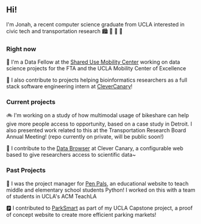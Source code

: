 ## Hi!
I'm Jonah, a recent computer science graduate from UCLA interested in civic tech and transportation research 🏙️ 🚌 🚄 🚠 

### Right now
🚌 I'm a Data Fellow at the [Shared Use Mobility Center](https://sharedusemobilitycenter.org) working on data science projects for the FTA and the UCLA Mobility Center of Excellence

🧬 I also contribute to projects helping bioinformatics researchers as a full stack software engineering intern at [CleverCanary](https://www.clevercanary.com/)!  

### Current projects
🚲 I'm working on a study of how multimodal usage of bikeshare can help give more people access to opportunity, based on a case study in Detroit. I also presented work related to this at the Transportation Research Board Annual Meeting! (repo currently on private, will be public soon!)

🥼 I contribute to the [Data Browser](https://github.com/DataBiosphere/data-browser) at Clever Canary, a configurable web based to give researchers access to scientific data~

### Past Projects
:turtle: I was the project manager for [Pen Pals](https://github.com/uclaacm/pen-pals), an educational website to teach middle and elementary school students Python! I worked on this with a team of students in UCLA's ACM TeachLA

🅿️ I contributed to [ParkSmart](https://github.com/jpaten/parksmart) as part of my UCLA Capstone project, a proof of concept website to create more efficient parking markets!

<!--
**jpaten/jpaten** is a ✨ _special_ ✨ repository because its `README.md` (this file) appears on your GitHub profile.

Here are some ideas to get you started:

- 🔭 I’m currently working on ...
- 🌱 I’m currently learning ...
- 👯 I’m looking to collaborate on ...
- 🤔 I’m looking for help with ...
- 💬 Ask me about ...
- 📫 How to reach me: ...
- 😄 Pronouns: ...
- ⚡ Fun fact: ...
-->
